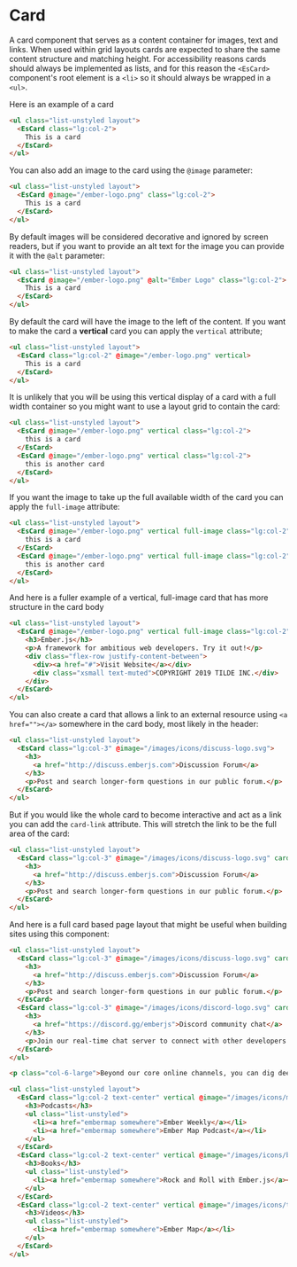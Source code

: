 # Card

A card component that serves as a content container for images, text and links. When used within grid layouts cards are expected to share the same content structure and matching height. For accessibility reasons cards should always be implemented as lists, and for this reason the `<EsCard>` component's root element is a `<li>` so it should always be wrapped in a `<ul>`.

Here is an example of a card

```html
<ul class="list-unstyled layout">
  <EsCard class="lg:col-2">
    This is a card
  </EsCard>
</ul>
```

You can also add an image to the card using the `@image` parameter:


```html
<ul class="list-unstyled layout">
  <EsCard @image="/ember-logo.png" class="lg:col-2">
    This is a card
  </EsCard>
</ul>
```

By default images will be considered decorative and ignored by screen readers, but if you want to provide an alt text for the image you can provide it with the `@alt` parameter:

```html
<ul class="list-unstyled layout">
  <EsCard @image="/ember-logo.png" @alt="Ember Logo" class="lg:col-2">
    This is a card
  </EsCard>
</ul>
```

By default the card will have the image to the left of the content. If you want to make the card a **vertical** card you can apply the `vertical` attribute;

```html
<ul class="list-unstyled layout">
  <EsCard class="lg:col-2" @image="/ember-logo.png" vertical>
    This is a card
  </EsCard>
</ul>
```

It is unlikely that you will be using this vertical display of a card with a full width container so you might want to use a layout grid to contain the card:


```html
<ul class="list-unstyled layout">
  <EsCard @image="/ember-logo.png" vertical class="lg:col-2">
    this is a card
  </EsCard>
  <EsCard @image="/ember-logo.png" vertical class="lg:col-2">
    this is another card
  </EsCard>
</ul>
```

If you want the image to take up the full available width of the card you can apply the `full-image` attribute:

```html
<ul class="list-unstyled layout">
  <EsCard @image="/ember-logo.png" vertical full-image class="lg:col-2">
    this is a card
  </EsCard>
  <EsCard @image="/ember-logo.png" vertical full-image class="lg:col-2">
    this is another card
  </EsCard>
</ul>
```

And here is a fuller example of a vertical, full-image card that has more structure in the card body

```html
<ul class="list-unstyled layout">
  <EsCard @image="/ember-logo.png" vertical full-image class="lg:col-2">
    <h3>Ember.js</h3>
    <p>A framework for ambitious web developers. Try it out!</p>
    <div class="flex-row justify-content-between">
      <div><a href="#">Visit Website</a></div>
      <div class="xsmall text-muted">COPYRIGHT 2019 TILDE INC.</div>
    </div>
  </EsCard>
</ul>
```

You can also create a card that allows a link to an external resource using `<a href=""></a>` somewhere in the card body, most likely in the header:


```html
<ul class="list-unstyled layout">
  <EsCard class="lg:col-3" @image="/images/icons/discuss-logo.svg">
    <h3>
      <a href="http://discuss.emberjs.com">Discussion Forum</a>
    </h3>
    <p>Post and search longer-form questions in our public forum.</p>
  </EsCard>
</ul>
```

But if you would like the whole card to become interactive and act as a link you can add the `card-link` attribute. This will stretch the link to be the full area of the card:

```html
<ul class="list-unstyled layout">
  <EsCard class="lg:col-3" @image="/images/icons/discuss-logo.svg" card-link>
    <h3>
      <a href="http://discuss.emberjs.com">Discussion Forum</a>
    </h3>
    <p>Post and search longer-form questions in our public forum.</p>
  </EsCard>
</ul>
```

And here is a full card based page layout that might be useful when building sites using this component:

```html
<ul class="list-unstyled layout">
  <EsCard class="lg:col-3" @image="/images/icons/discuss-logo.svg" card-link>
    <h3>
      <a href="http://discuss.emberjs.com">Discussion Forum</a>
    </h3>
    <p>Post and search longer-form questions in our public forum.</p>
  </EsCard>
  <EsCard class="lg:col-3" @image="/images/icons/discord-logo.svg" card-link>
    <h3>
      <a href="https://discord.gg/emberjs">Discord community chat</a>
    </h3>
    <p>Join our real-time chat server to connect with other developers and get answers.</p>
  </EsCard>
</ul>

<p class="col-6-large">Beyond our core online channels, you can dig deeper with these learning resources from the community members</p>

<ul class="list-unstyled layout">
  <EsCard class="lg:col-2 text-center" vertical @image="/images/icons/mic-icon.svg">
    <h3>Podcasts</h3>
    <ul class="list-unstyled">
      <li><a href="embermap somewhere">Ember Weekly</a></li>
      <li><a href="embermap somewhere">Ember Map Podcast</a></li>
    </ul>
  </EsCard>
  <EsCard class="lg:col-2 text-center" vertical @image="/images/icons/book-icon.svg">
    <h3>Books</h3>
    <ul class="list-unstyled">
      <li><a href="embermap somewhere">Rock and Roll with Ember.js</a></li>
    </ul>
  </EsCard>
  <EsCard class="lg:col-2 text-center" vertical @image="/images/icons/tv-icon.svg">
    <h3>Videos</h3>
    <ul class="list-unstyled">
      <li><a href="embermap somewhere">Ember Map</a></li>
    </ul>
  </EsCard>
</ul>
```
